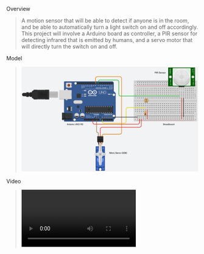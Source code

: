 Overview
> A motion sensor that will be able to detect if anyone is in the room, and be able to automatically turn a light switch on and off accordingly. This project will involve a Arduino board as controller, a PIR sensor for detecting infrared that is emitted by humans, and a servo motor that will directly turn the switch on and off.

Model
> ![title](./assets/model.png)

Video
> ![title](./assets/vid.mov)
